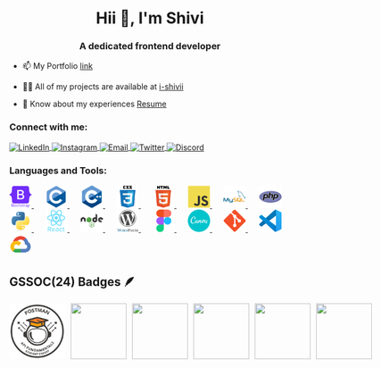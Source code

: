 <h1 align="center">Hii 👋, I'm Shivi</h1>
<h3 align="center">A dedicated frontend developer</h3>


- 📫 My Portfolio  [link](https://my-portfolio-tau-one-70.vercel.app/)

- 👨‍💻 All of my projects are available at [i-shivii](https://github.com/i-shivii)



- 📄 Know about my experiences [Resume](https://drive.google.com/file/d/1k47kEKZ41FeYzVKtOvCAOgMo4KAYNtAI/view?usp=drive_link)

<h3 align="left">Connect with me:</h3>
<p align="left">
  <a href="https://linkedin.com/in/shivi-chourey-561cs25a" target="_blank">
    <img align="center" src="https://raw.githubusercontent.com/rahuldkjain/github-profile-readme-generator/master/src/images/icons/Social/linked-in-alt.svg" alt="LinkedIn" height="30" width="40" />
  </a>
  <a href="https://instagram.com/_sh.i.vi_" target="_blank">
    <img align="center" src="https://raw.githubusercontent.com/rahuldkjain/github-profile-readme-generator/master/src/images/icons/Social/instagram.svg" alt="Instagram" height="30" width="40" />
  </a>
  <a href="mailto:choureyshivi02@gmail.com" target="_blank">
    <img align="center" src="https://upload.wikimedia.org/wikipedia/commons/4/4e/Gmail_Icon.png" alt="Email" height="30" width="40" />
  </a>
  <a href="https://x.com/Shivii_02" target="_blank">
    <img align="center" src="https://raw.githubusercontent.com/rahuldkjain/github-profile-readme-generator/master/src/images/icons/Social/twitter.svg" alt="Twitter" height="30" width="40" />
  </a>
  <a href="https://discord.com/users/1280931670387851329" target="_blank">
    <img align="center" src="https://upload.wikimedia.org/wikipedia/commons/9/91/Discord_icon.svg" alt="Discord" height="30" width="40" />
  </a>
</p>


<h3 align="left">Languages and Tools:</h3>

<p align="left">
  <a href="https://getbootstrap.com" target="_blank" rel="noreferrer" style="margin-right: 20px;"> <img src="https://raw.githubusercontent.com/devicons/devicon/master/icons/bootstrap/bootstrap-plain-wordmark.svg" alt="bootstrap" width="40" height="40"/> </a> 
  <a href="https://www.cprogramming.com/" target="_blank" rel="noreferrer" style="margin-right: 20px;"> <img src="https://raw.githubusercontent.com/devicons/devicon/master/icons/c/c-original.svg" alt="c" width="40" height="40"/> </a> 
  <a href="https://www.w3schools.com/cpp/" target="_blank" rel="noreferrer" style="margin-right: 20px;"> <img src="https://raw.githubusercontent.com/devicons/devicon/master/icons/cplusplus/cplusplus-original.svg" alt="cplusplus" width="40" height="40"/> </a>
  <a href="https://www.w3schools.com/css/" target="_blank" rel="noreferrer" style="margin-right: 20px;"> <img src="https://raw.githubusercontent.com/devicons/devicon/master/icons/css3/css3-original-wordmark.svg" alt="css3" width="40" height="40"/> </a>
  <a href="https://www.w3.org/html/" target="_blank" rel="noreferrer" style="margin-right: 20px;"> <img src="https://raw.githubusercontent.com/devicons/devicon/master/icons/html5/html5-original-wordmark.svg" alt="html5" width="40" height="40"/> </a>
  <a href="https://developer.mozilla.org/en-US/docs/Web/JavaScript" target="_blank" rel="noreferrer" style="margin-right: 20px;"> <img src="https://raw.githubusercontent.com/devicons/devicon/master/icons/javascript/javascript-original.svg" alt="javascript" width="40" height="40"/> </a>
  <a href="https://www.mysql.com/" target="_blank" rel="noreferrer" style="margin-right: 20px;"> <img src="https://raw.githubusercontent.com/devicons/devicon/master/icons/mysql/mysql-original-wordmark.svg" alt="mysql" width="40" height="40"/> </a> 
  <a href="https://www.php.net" target="_blank" rel="noreferrer" style="margin-right: 20px;"> <img src="https://raw.githubusercontent.com/devicons/devicon/master/icons/php/php-original.svg" alt="php" width="40" height="40"/> </a> 
  <a href="https://www.python.org" target="_blank" rel="noreferrer" style="margin-right: 20px;"> <img src="https://raw.githubusercontent.com/devicons/devicon/master/icons/python/python-original.svg" alt="python" width="40" height="40"/> </a> 
  <a href="https://reactjs.org/" target="_blank" rel="noreferrer" style="margin-right: 20px;"> <img src="https://raw.githubusercontent.com/devicons/devicon/master/icons/react/react-original-wordmark.svg" alt="react" width="40" height="40"/> </a> 
  <a href="https://nodejs.org/" target="_blank" rel="noreferrer" style="margin-right: 20px;"> <img src="https://raw.githubusercontent.com/devicons/devicon/master/icons/nodejs/nodejs-original-wordmark.svg" alt="nodejs" width="40" height="40"/> </a>
  <a href="https://wordpress.com/" target="_blank" rel="noreferrer" style="margin-right: 20px;"> <img src="https://raw.githubusercontent.com/devicons/devicon/master/icons/wordpress/wordpress-original.svg" alt="wordpress" width="40" height="40"/> </a>
  <a href="https://www.figma.com/" target="_blank" rel="noreferrer" style="margin-right: 20px;"> <img src="https://raw.githubusercontent.com/devicons/devicon/master/icons/figma/figma-original.svg" alt="figma" width="40" height="40"/> </a>
  <a href="https://www.canva.com/" target="_blank" rel="noreferrer" style="margin-right: 20px;"> <img src="https://raw.githubusercontent.com/devicons/devicon/master/icons/canva/canva-original.svg" alt="canva" width="40" height="40"/> </a>
  <a href="https://git-scm.com/" target="_blank" rel="noreferrer" style="margin-right: 20px;"> <img src="https://raw.githubusercontent.com/devicons/devicon/master/icons/git/git-original.svg" alt="git" width="40" height="40"/> </a>
  <a href="https://code.visualstudio.com/" target="_blank" rel="noreferrer" style="margin-right: 20px;"> <img src="https://raw.githubusercontent.com/devicons/devicon/master/icons/vscode/vscode-original.svg" alt="vscode" width="40" height="40"/> </a>
  <a href="https://cloud.google.com/" target="_blank" rel="noreferrer" style="margin-right: 20px;"> <img src="https://raw.githubusercontent.com/devicons/devicon/master/icons/googlecloud/googlecloud-original.svg" alt="google cloud" width="40" height="40"/> </a>
</p>


## GSSOC(24) Badges 🪶
<div style='display:flex; align-items:center; gap: 10px;' align='left'>
<img src="Postman - Postman API Fundamentals Student Expert - 2024-10-22.png" width="100px" height="100px" />
  <img src="https://github.com/i-shivii/i-shivii/blob/main/1.png" width="100px" height="100px" />
  <img src="https://github.com/i-shivii/i-shivii/blob/main/2.png" width="100px" height="100px" />
  <img src="https://github.com/i-shivii/i-shivii/blob/main/3.png" width="100px" height="100px" />
  <img src="https://github.com/i-shivii/i-shivii/blob/main/4.png" width="100px" height="100px" />
  <img src="https://github.com/i-shivii/i-shivii/blob/main/5.png" width="100px" height="100px" />
 
</div>
